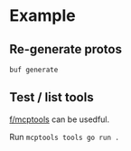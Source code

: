 # Example

## Re-generate protos

```shell
buf generate
```

## Test / list tools

[f/mcptools](https://github.com/f/mcptools) can be usedful.

Run `mcptools tools go run .`
